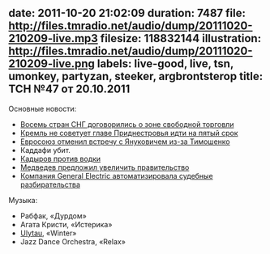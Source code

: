 date: 2011-10-20 21:02:09
duration: 7487
file: http://files.tmradio.net/audio/dump/20111020-210209-live.mp3
filesize: 118832144
illustration: http://files.tmradio.net/audio/dump/20111020-210209-live.png
labels: live-good, live, tsn, umonkey, partyzan, steeker, argbrontsterop
title: ТСН №47 от 20.10.2011
---
Основные новости:

- [Восемь стран СНГ договорились о зоне свободной торговли](http://www.bbc.co.uk/russian/international/2011/10/111018_commonwealth_free_trade.shtml)
- [Кремль не советует главе Приднестровья идти на пятый срок](http://www.bbc.co.uk/russian/russia/2011/10/111014_transdniestria_russia_smirnov.shtml)
- [Евросоюз отменил встречу с Януковичем из-за Тимошенко](http://www.bbc.co.uk/russian/international/2011/10/111018_eu_ukraine_cancellation.shtml)
- Каддафи убит.
- [Кадыров против водки](http://kp.ru/daily/25770/2754923/)
- [Медведев предложил увеличить правительство](http://ria.ru/politics/20111015/460333349.html)
- [Компания General Electric автоматизировала судебные разбирательства](http://pravo.ru/interpravo/news/view/62213/)

Музыка:

- Рабфак, «Дурдом»
- Агата Кристи, «Истерика»
- [Ulytau](http://ulytau.kz/), «Winter»
- Jazz Dance Orchestra, «Relax»
